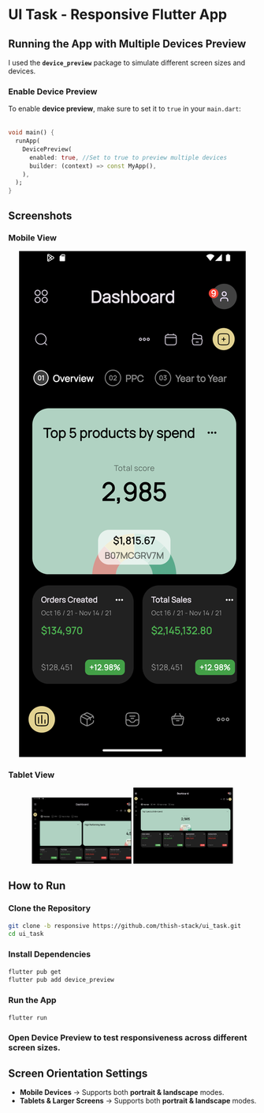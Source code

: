 # UI Task - Responsive Flutter App

## Running the App with Multiple Devices Preview  

I used the **`device_preview`** package to simulate different screen sizes and devices.  

### **Enable Device Preview**  
To enable **device preview**, make sure to set it to `true` in your `main.dart`:

```dart

void main() {
  runApp(
    DevicePreview(
      enabled: true, //Set to true to preview multiple devices
      builder: (context) => const MyApp(),
    ),
  );
}
```

## Screenshots

### Mobile View
<p align="center">
<img src="screenshots/ui_task_mob1.png" >
</p>

### Tablet View 
<p align="center">
<img src="screenshots/ui_task_tab1.png" width="40%"> <img src="screenshots/ui_task_tab2.png" width="40%">
</p>

## How to Run  

### Clone the Repository  
```sh
git clone -b responsive https://github.com/thish-stack/ui_task.git
cd ui_task
```

### Install Dependencies  
```sh
flutter pub get
flutter pub add device_preview
```

### Run the App  
```sh
flutter run
```

### Open Device Preview to test responsiveness across different screen sizes.  

## Screen Orientation Settings  
- **Mobile Devices** →  Supports both **portrait & landscape** modes. 
- **Tablets & Larger Screens** → Supports both **portrait & landscape** modes.  


